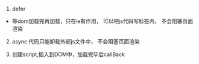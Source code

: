 1. defer
  - 等dom加载完再加载，只在ie有作用， 可以吧js代码写标签内， 不会阻塞页面渲染

2. async
  代码只能卸载外部js文件中， 不会阻塞页面渲染

3. 创建script,插入到DOM中，加载完毕后callBack
